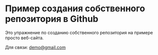 # Пример создания собственного репозитория в Github

Это упражнение по созданию собственного репозитория на примере просто веб-сайта.

Для связи: demo@gmail.com
